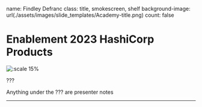 name: Findley Defranc
class: title, smokescreen, shelf
background-image: url(./assets/images/slide_templates/Academy-title.png)
count: false

# Enablement 2023 HashiCorp Products 

<!-- Image example -->
![:scale 15%](./assets/logos/HashiCorp_Enterprise_Academy_Vertical_White_RGB.png)

???

<!-- Presenter notes go here -->
Anything under the ??? are presenter notes

---
